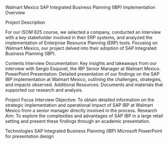 Walmart Mexico SAP Integrated Business Planning (IBP) Implementation Overview 

Project Description

For our ISOM 825 course, we selected a company, conducted an interview with a key stakeholder involved in their ERP systems, and analyzed the implementation of Enterprise Resource Planning (ERP) tools. Focusing on Walmart Mexico, our project delved into their adoption of SAP Integrated Business Planning (IBP).

Contents
Interview Documentation: Key insights and takeaways from our interview with Sergio Esquivel, the IBP Senior Manager at Walmart Mexico.
PowerPoint Presentation: Detailed presentation of our findings on the SAP IBP implementation at Walmart Mexico, outlining the challenges, strategies, and impacts observed.
Additional Resources: Documents and materials that supported our research and analysis.

Project Focus
Interview Objective: To obtain detailed information on the strategic implementation and operational impact of SAP IBP at Walmart Mexico from a senior manager directly involved in the process.
Research Aim: To explore the complexities and advantages of SAP IBP in a large retail setting and present these findings through an academic presentation.

Technologies
SAP Integrated Business Planning (IBP)
Microsoft PowerPoint for presentation design
